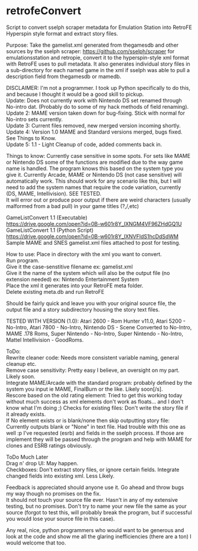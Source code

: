 # retrofeConvert
Script to convert sselph scraper metadata for Emulation Station into RetroFE Hyperspin style format and extract story files.  

Purpose: Take the gamelist.xml generated from thegamesdb and other sources by the sselph scraper: https://github.com/sselph/scraper for emulationsstation and retropie, convert it to the hyperspin-style xml format with RetroFE uses to pull metadata. It also generates individual story files in a sub-directory for each named game in the xml if sselph was able to pull a description field from thegamesdb or mamedb.  

DISCLAIMER: I'm not a programmer. I took up Python specifically to do this, and because I thought it would be a good skill to pickup.  
Update: Does not currently work with Nintendo DS set renamed through No-intro dat. (Probably do to some of my hack methods of field renaming).  
Update 2: MAME version taken down for bug-fixing. Stick with normal for No-intro sets currently.  
Update 3: Current files removed, new merged version incoming shortly.  
Update 4: Version 1.0 MAME and Standard versions merged, bugs fixed. See Things to Know.  
Update 5: 1.1 - Light Cleanup of code, added comments back in.  

Things to know: Currently case sensitive in some spots. For sets like MAME or Nintendo DS some of the functions are modified due to the way game name is handled. The program knows this based on the system type you give it. Currently Arcade, MAME or Nintendo DS (not case sensitive) will automatically work. This should work for any scenario like this, but I will need to add the system names that require the code variation, currently (DS, MAME, Intellivision). SEE TESTED.  
It will error out or produce poor output if there are weird characters (usually malformed from a bad pull) in your game titles (?,/,etc)   

GameListConvert 1.1 (Executable)  
https://drive.google.com/open?id=0B-w601r8Y_lXNGM4VF96ZHdGQ1U  
GameListConvert 1.1 (Python Script)  
https://drive.google.com/open?id=0B-w601r8Y_lXNVFldS1hcDdSdWM  
Sample MAME and SNES gamelist.xml files attached to post for testing.  

How to use:
Place in directory with the xml you want to convert.  
Run program.  
Give it the case-senstitive filename ex: gamelist.xml  
Give it the name of the system which will also be the output file (no extension needed) ex: Nintendo Entertainment System  
Place the xml it generates into your RetroFE meta folder.  
Delete existing meta.db and run RetroFE  

Should be fairly quick and leave you with your original source file, the output file and a story subdirectory housing the story text files.  

TESTED WITH VERSION (1.0):
Atari 2600 - Rom Hunter v11.0,  Atari 5200 - No-Intro, Atari 7800 - No-Intro, Nintendo DS	 - Scene Converted to No-Intro, MAME .178 Roms, Super Nintendo - No-Intro, Super Nintendo - No-Intro, Mattel Intellivision - GoodRoms.  


ToDo:  
Rewrite cleaner code: Needs more consistent variable naming, general cleanup etc.  
Remove case sensitivity: Pretty easy I believe, an oversight on my part. Likely soon.  
Integrate MAME/Arcade with the standard program: probably defined by the system you input ie MAME, FinalBurn or the like. Likely soon[/s].  
Rescore based on the old rating element: Tried to get this working today without much success as xml elements don't work as floats... and I don't know what I'm doing ;)
Checks for existing files: Don't write the story file if it already exists.  
If No <description> element exists or is blank/none then skip outputting story file: Currently outputs blank or "None" in text file. Had trouble with this one as well :p
I've requested <rating> (esrb) and <cloneof> fields in the sselph process. If those are implement they will be passed through the program and help with MAME for clones and ESRB ratings obviously.  

ToDo Much Later  
Drag n' drop UI: May happen.  
Checkboxes: Don't extract story files, or ignore certain fields. Integrate changed fields into existing xml. Less Likely.  

Feedback is appreciated should anyone use it. Go ahead and throw bugs my way though no promises on the fix.  
It should not touch your source file ever. Hasn't in any of my extensive testing, but no promises. Don't try to name your new file the same as your source (forgot to test this, will probably break the program, but if successful you would lose your source file in this case).  

Any real, nice, python programmers who would want to be generous and look at the code and show me all the glaring inefficiencies (there are a ton) I would welcome that too.  
